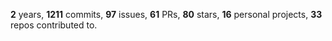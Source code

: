 **2** years, **1211** commits, **97** issues, **61** PRs, **80** stars, **16** personal projects, **33** repos contributed to.
